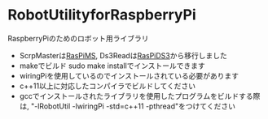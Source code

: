 # RobotUtilityforRaspberryPi
RaspberryPiのためのロボット用ライブラリ
- ScrpMasterは[RasPiMS](https://github.com/Owl8/RasPiMS), Ds3Readは[RasPiDS3](https://github.com/Owl8/RasPiDS3)から移行しました
- makeでビルド sudo make installでインストールできます
- wiringPiを使用しているのでインストールされている必要があります
- c++11以上に対応したコンパイラでビルドしてください
- gccでインストールされたライブラリを使用したプログラムをビルドする際は, "-lRobotUtil -lwiringPi -std=c++11 -pthread"をつけてください
